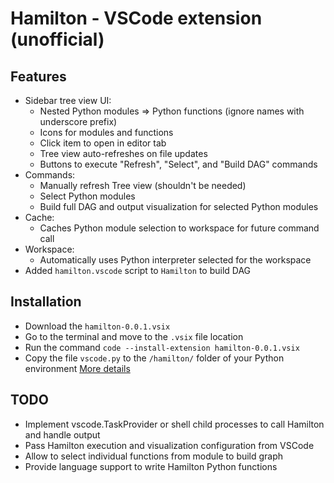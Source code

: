 # Hamilton - VSCode extension (unofficial)

## Features
- Sidebar tree view UI:
  - Nested Python modules => Python functions (ignore names with underscore prefix)
  - Icons for modules and functions
  - Click item to open in editor tab
  - Tree view auto-refreshes on file updates
  - Buttons to execute "Refresh", "Select", and "Build DAG" commands
- Commands:
  - Manually refresh Tree view (shouldn't be needed)
  - Select Python modules
  - Build full DAG and output visualization for selected Python modules
- Cache:
  - Caches Python module selection to workspace for future command call
- Workspace:
  - Automatically uses Python interpreter selected for the workspace
- Added `hamilton.vscode` script to `Hamilton` to build DAG


## Installation
- Download the `hamilton-0.0.1.vsix`
- Go to the terminal and move to the `.vsix` file location
- Run the command `code --install-extension hamilton-0.0.1.vsix`
- Copy the file `vscode.py` to the `/hamilton/` folder of your Python environment
[More details](https://code.visualstudio.com/api/working-with-extensions/publishing-extension)

## TODO
- Implement vscode.TaskProvider or shell child processes to call Hamilton and handle output
- Pass Hamilton execution and visualization configuration  from VSCode
- Allow to select individual functions from module to build graph
- Provide language support to write Hamilton Python functions